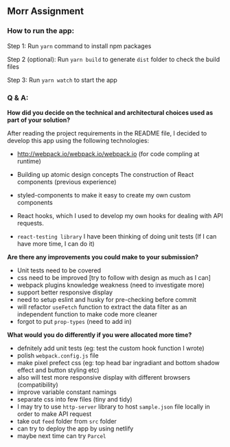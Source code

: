 ## Morr Assignment
### How to run the app:

Step 1: Run `yarn` command to install npm packages

Step 2 (optional): Run `yarn build` to generate `dist` folder to check the build files 

Step 3: Run `yarn watch` to start the app



### Q & A:
<b>How did you decide on the technical and architectural choices used as part of your solution?</b>

After reading the project requirements in the README file, I decided to develop this app using the following technologies:

- http://webpack.io/webpack.io/webpack.io (for code compling at runtime)

- Building up atomic design concepts
The construction of React components (previous experience)
- styled-components to make it easy to create my own custom components
- React hooks, which I used to develop my own hooks for dealing with API requests. 
- `react-testing library` I have been thinking of doing unit tests (If I can have more time, I can do it)

<b>Are there any improvements you could make to your submission?</b>
  - Unit tests need to be covered
  - css need to be improved [try to follow with design as much as I can]
  - webpack plugins knowledge weakness (need to investigate more)
  - support better responsive display
  - need to setup eslint and husky for pre-checking before commit
  - will refactor `useFetch` function to extract the data filter as an independent function to make code more cleaner
  - forgot to put `prop-types` (need to add in)

<b>What would you do differently if you were allocated more time?</b>
  - defnitely add unit tests (eg: test the custom hook function I wrote)
  - polish `webpack.config.js` file
  - make pixel prefect css (eg: top head bar ingradiant and bottom shadow effect and button styling etc)
  - also will test more responsive display with different browsers (compatibility)
  - improve variable constant namings
  - separate css into few files (tiny and tidy)
  - I may try to use `http-server` library to host `sample.json` file locally in order to make API request 
  - take out `feed` folder from `src` folder
  - can try to deploy the app by using netlify
  - maybe next time can try `Parcel`

